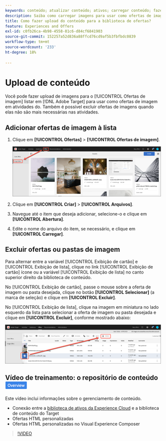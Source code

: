 ```yaml
---
keywords: conteúdo; atualizar conteúdo; ativos; carregar conteúdo; fazer upload do ativo
description: Saiba como carregar imagens para usar como ofertas de imagem no Adobe Target.
title: Como fazer upload do conteúdo para a biblioteca de ofertas?
feature: Experiences and Offers
exl-id: c0fb26ca-4b98-4558-81c6-d84cf6841903
source-git-commit: 152257a52d836a88ffcd76cd9af5b3fbfbdc0839
workflow-type: tm+mt
source-wordcount: '233'
ht-degree: 18%

---
```


# Upload de conteúdo

Você pode fazer upload de imagens para o [!UICONTROL Ofertas de imagem] listar em [!DNL Adobe Target] para usar como ofertas de imagem em atividades do. Também é possível excluir ofertas de imagens quando elas não são mais necessárias nas atividades.

## Adicionar ofertas de imagem à lista

1. Clique em **[!UICONTROL Ofertas]** > **[!UICONTROL Ofertas de imagem]**.

   ![Ofertas > Ofertas de imagem](/help/main/c-experiences/c-manage-content/assets/image-offers-tab.png)

1. Clique em **[!UICONTROL Criar]** > **[!UICONTROL Arquivos]**.
1. Navegue até o item que deseja adicionar, selecione-o e clique em **[!UICONTROL Abertura]**.
1. Edite o nome do arquivo do item, se necessário, e clique em **[!UICONTROL Carregar]**.

## Excluir ofertas ou pastas de imagem

Para alternar entre a variável [!UICONTROL Exibição de cartão] e [!UICONTROL Exibição de lista], clique no link [!UICONTROL Exibição de cartão] ícone ou a variável [!UICONTROL Exibição de lista] no canto superior direito da biblioteca de conteúdo.

No [!UICONTROL Exibição de cartão], passe o mouse sobre a oferta de imagem ou pasta desejada, clique no botão **[!UICONTROL Selecionar]** (a marca de seleção) e clique em **[!UICONTROL Excluir]**.

No [!UICONTROL Exibição de lista], clique na imagem em miniatura no lado esquerdo da lista para selecionar a oferta de imagem ou pasta desejada e clique em **[!UICONTROL Excluir]**, conforme mostrado abaixo:

![Excluir item selecionado](/help/main/c-experiences/c-manage-content/assets/delete-image-offer.png)

## Vídeo de treinamento: o repositório de conteúdo ![Selo de visão geral](/help/main/assets/overview.png)

Este vídeo inclui informações sobre o gerenciamento de conteúdo.

* Conexão entre a [biblioteca de ativos da Experience Cloud](https://experienceleague.adobe.com/docs/core-services/interface/assets/creative-cloud.html) e a biblioteca de conteúdo do Target
* Ofertas HTML personalizadas
* Ofertas HTML personalizadas no Visual Experience Composer

>[!VIDEO](https://video.tv.adobe.com/v/17387)
